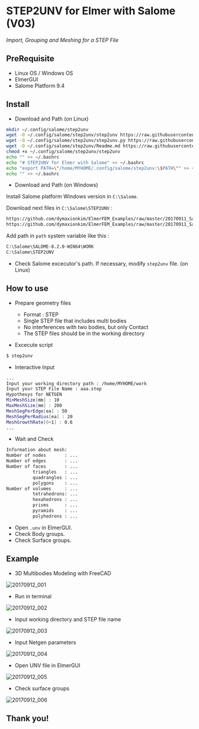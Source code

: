 
# STEP2UNV for Elmer with Salome (V03)

_Import, Grouping and Meshing for a STEP File_


## PreRequisite
* Linux OS / Windows OS
* ElmerGUI
* Salome Platform 9.4


## Install

* Download and Path (on Linux)

```bash
mkdir ~/.config/salome/step2unv
wget -O ~/.config/salome/step2unv/step2unv https://raw.githubusercontent.com/dymaxionkim/ElmerFEM_Examples/master/20170911_Salome_Script_STEP2UNV/step2unv
wget -O ~/.config/salome/step2unv/step2unv.py https://raw.githubusercontent.com/dymaxionkim/ElmerFEM_Examples/master/20170911_Salome_Script_STEP2UNV/step2unv.py
wget -O ~/.config/salome/step2unv/Readme.md https://raw.githubusercontent.com/dymaxionkim/ElmerFEM_Examples/master/20170911_Salome_Script_STEP2UNV/Readme.md
chmod +x ~/.config/salome/step2unv/step2unv
echo "" >> ~/.bashrc
echo "# STEP2UNV for Elmer with Salome" >> ~/.bashrc
echo "export PATH=\"/home/MYHOME/.config/salome/step2unv:\$PATH\"" >> ~/.bashrc
echo "" >> ~/.bashrc
```

* Download and Path (on Windows)

Install Salome platform Windows version in `C:\Salome`.

Download next files in `C:\Salome\STEP2UNV` :

```bash
https://github.com/dymaxionkim/ElmerFEM_Examples/raw/master/20170911_Salome_Script_STEP2UNV/step2unv.py
https://github.com/dymaxionkim/ElmerFEM_Examples/raw/master/20170911_Salome_Script_STEP2UNV/step2unv.bat
```

Add path in `path` system variable like this :

```bash
C:\Salome\SALOME-8.2.0-WIN64\WORK
C:\Salome\STEP2UNV
```

* Check Salome excecutor's path. If necessary, modify `step2unv` file. (on Linux)


## How to use

* Prepare geometry files
  - Format : STEP
  - Single STEP file that includes multi bodies
  - No interferences with two bodies, but only Contact
  - The STEP files should be in the working directory

* Excecute script

```bash
$ step2unv
```

* Interactive Input

```bash
...
Input your working directory path : /home/MYHOME/work
Input your STEP File Name : aaa.step
Hypothesys for NETGEN
MinMeshSize[mm] : 10
MaxMeshSize[mm] : 200
MeshSegPerEdge[ea] : 50
MeshSegPerRadius[ea] : 20
MeshGrowthRate[0~1] : 0.6
...
```

* Wait and Check

```bash
Information about mesh:
Number of nodes       : ...
Number of edges       : ...
Number of faces       : ...
          triangles   : ...
          quadrangles : ...
          polygons    : ...
Number of volumes     : ...
          tetrahedrons: ...
          hexahedrons : ...
          prisms      : ...
          pyramids    : ...
          polyhedrons : ...
```

* Open `.unv` in ElmerGUI.
* Check Body groups.
* Check Surface groups.


## Example

* 3D Multibodies Modeling with FreeCAD

![20170912_001](https://user-images.githubusercontent.com/12775748/30309522-bfa2e43a-97c6-11e7-8cab-a8246999e3a2.png)

* Run in terminal

![20170912_002](https://user-images.githubusercontent.com/12775748/30309526-c3019e14-97c6-11e7-9536-bce2786d3b4f.png)

* Input working directory and STEP file name

![20170912_003](https://user-images.githubusercontent.com/12775748/30309528-c4fd4c68-97c6-11e7-8dc1-54e10368b571.png)

* Input Netgen parameters

![20170912_004](https://user-images.githubusercontent.com/12775748/30309530-c64e9be4-97c6-11e7-94f6-824e3d80033e.png)

* Open UNV file in ElmerGUI

![20170912_005](https://user-images.githubusercontent.com/12775748/30309534-c830b6c2-97c6-11e7-9e46-ddd6087e9d9e.png)

* Check surface groups

![20170912_006](https://user-images.githubusercontent.com/12775748/30309536-c98bb6ca-97c6-11e7-9c47-8c9b97fa0452.png)


## Thank you!
